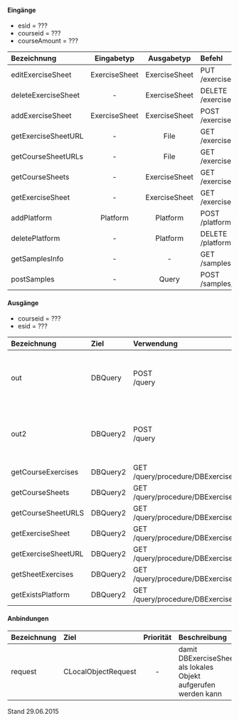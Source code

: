<!--
 * @file de.md
 *
 * @author Till Uhlig <till.uhlig@student.uni-halle.de>
 * @date 2015
-->

#### Eingänge
- esid = ???
- courseid = ???
- courseAmount = ???

| Bezeichnung  | Eingabetyp  | Ausgabetyp | Befehl | Beschreibung |
| :----------- |:-----------:| :---------:| :----- | :----------- |
|editExerciseSheet|ExerciseSheet|ExerciseSheet|PUT<br>/exercisesheet(/exercisesheet)/:esid| ??? |
|deleteExerciseSheet|-|ExerciseSheet|DELETE<br>/exercisesheet(/exercisesheet)/:esid| ??? |
|addExerciseSheet|ExerciseSheet|ExerciseSheet|POST<br>/exercisesheet| ??? |
|getExerciseSheetURL|-|File|GET<br>/exercisesheet(/exercisesheet)/:esid/url| ??? |
|getCourseSheetURLs|-|File|GET<br>/exercisesheet/course/:courseid/url| ??? |
|getCourseSheets|-|ExerciseSheet|GET<br>/exercisesheet/course/:courseid(/:exercise)| ??? |
|getExerciseSheet|-|ExerciseSheet|GET<br>/exercisesheet(/exercisesheet)/:esid(/:exercise)| ??? |
|addPlatform|Platform|Platform|POST<br>/platform| ??? |
|deletePlatform|-|Platform|DELETE<br>/platform| ??? |
|getSamplesInfo|-|-|GET<br>/samples| ??? |
|postSamples|-|Query|POST<br>/samples/course/:courseAmount/user/:userAmount| ??? |

#### Ausgänge
- courseid = ???
- esid = ???

| Bezeichnung  | Ziel  | Verwendung | Beschreibung |
| :----------- |:----- | :--------- | :----------- |
|out|DBQuery|POST<br>/query| wird für EDIT, DELETE<br>und POST<br>SQL-Templates verwendet |
|out2|DBQuery2|POST<br>/query| wird für EDIT, DELETE<br>und POST<br>SQL-Templates verwendet |
|getCourseExercises|DBQuery2|GET<br>/query/procedure/DBExerciseSheetGetCourseExercises/:courseid| Prozeduraufruf |
|getCourseSheets|DBQuery2|GET<br>/query/procedure/DBExerciseSheetGetCourseSheets/:courseid| Prozeduraufruf |
|getCourseSheetURLS|DBQuery2|GET<br>/query/procedure/DBExerciseSheetGetCourseSheetURLs/:courseid| Prozeduraufruf |
|getExerciseSheet|DBQuery2|GET<br>/query/procedure/DBExerciseSheetGetExerciseSheet/:esid| Prozeduraufruf |
|getExerciseSheetURL|DBQuery2|GET<br>/query/procedure/DBExerciseSheetGetExerciseSheetURL/:esid| Prozeduraufruf |
|getSheetExercises|DBQuery2|GET<br>/query/procedure/DBExerciseSheetGetSheetExercises/:esid| Prozeduraufruf |
|getExistsPlatform|DBQuery2|GET<br>/query/procedure/DBExerciseSheetGetExistsPlatform| Prozeduraufruf |

#### Anbindungen
| Bezeichnung  | Ziel  | Priorität | Beschreibung |
| :----------- |:----- | :--------:| :------------|
|request|CLocalObjectRequest|-| damit DBExerciseSheet als lokales Objekt aufgerufen werden kann |

Stand 29.06.2015
